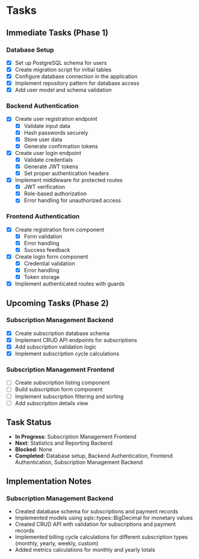 # Tasks

## Immediate Tasks (Phase 1)

### Database Setup
- [x] Set up PostgreSQL schema for users
- [x] Create migration script for initial tables
- [x] Configure database connection in the application
- [x] Implement repository pattern for database access
- [x] Add user model and schema validation

### Backend Authentication
- [x] Create user registration endpoint
  - [x] Validate input data
  - [x] Hash passwords securely
  - [x] Store user data
  - [x] Generate confirmation tokens
- [x] Create user login endpoint
  - [x] Validate credentials
  - [x] Generate JWT tokens
  - [x] Set proper authentication headers
- [x] Implement middleware for protected routes
  - [x] JWT verification
  - [x] Role-based authorization
  - [x] Error handling for unauthorized access

### Frontend Authentication
- [x] Create registration form component
  - [x] Form validation
  - [x] Error handling
  - [x] Success feedback
- [x] Create login form component
  - [x] Credential validation
  - [x] Error handling
  - [x] Token storage
- [x] Implement authenticated routes with guards
<!-- - [ ] Add user profile management UI -->

## Upcoming Tasks (Phase 2)

### Subscription Management Backend
- [x] Create subscription database schema
- [x] Implement CRUD API endpoints for subscriptions
- [x] Add subscription validation logic
- [x] Implement subscription cycle calculations

### Subscription Management Frontend
- [ ] Create subscription listing component
- [ ] Build subscription form component
- [ ] Implement subscription filtering and sorting
- [ ] Add subscription details view

## Task Status
- **In Progress**: Subscription Management Frontend
- **Next**: Statistics and Reporting Backend
- **Blocked**: None
- **Completed**: Database setup, Backend Authentication, Frontend Authentication, Subscription Management Backend

## Implementation Notes

### Subscription Management Backend
- Created database schema for subscriptions and payment records
- Implemented models using sqlx::types::BigDecimal for monetary values
- Created CRUD API with validation for subscriptions and payment records
- Implemented billing cycle calculations for different subscription types (monthly, yearly, weekly, custom)
- Added metrics calculations for monthly and yearly totals
